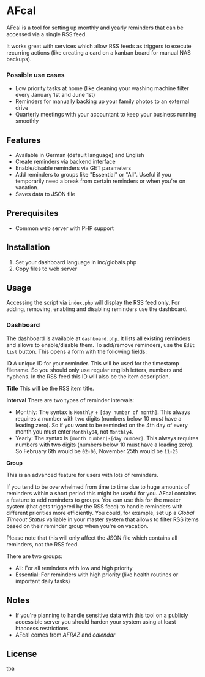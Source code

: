 # AFcal
AFcal is a tool for setting up monthly and yearly reminders that can be accessed via a single RSS feed.

It works great with services which allow RSS feeds as triggers to execute recurring actions (like creating a card on a kanban board for manual NAS backups).

### Possible use cases
* Low priority tasks at home (like cleaning your washing machine filter every January 1st and June 1st)
* Reminders for manually backing up your family photos to an external drive
* Quarterly meetings with your accountant to keep your business running smoothly

## Features
* Available in German (default language) and English
* Create reminders via backend interface
* Enable/disable reminders via GET parameters
* Add reminders to groups like "Essential" or "All". Useful if you temporarily need a break from certain reminders or when you're on vacation.
* Saves data to JSON file

## Prerequisites
* Common web server with PHP support

## Installation
1. Set your dashboard language in inc/globals.php
2. Copy files to web server

## Usage
Accessing the script via `index.php` will display the RSS feed only. For adding, removing, enabling and disabling reminders use the dashboard.

### Dashboard
The dashboard is available at `dashboard.php`. It lists all existing reminders and allows to enable/disable them. 
To add/remove reminders, use the `Edit list` button. This opens a form with the following fields:

**ID**
A unique ID for your reminder. This will be used for the timestamp filename. So you should only use regular english letters, numbers and hyphens. In the RSS feed this ID will also be the item description.

**Title**
This will be the RSS item title.

**Interval**
There are two types of reminder intervals:
* Monthly: The syntax is `Monthly` + `[day number of month]`. This always requires a number with two digits (numbers below 10 must have a leading zero). So if you want to be reminded on the 4th day of every month you must enter `Monthly04`, not `Monthly4`.
* Yearly: The syntax is `[month number]-[day number]`. This always requires numbers with two digits (numbers below 10 must have a leading zero). So February 6th would be `02-06`, November 25th would be `11-25`

**Group**

This is an advanced feature for users with lots of reminders.

If you tend to be overwhelmed from time to time due to huge amounts of reminders within a short period this might be useful for you. AFcal contains a feature to add reminders to groups. You can use this for the master system (that gets triggered by the RSS feed) to handle reminders with different priorities more efficiently. You could, for example, set up a *Global Timeout Status* variable in your master system that allows to filter RSS items based on their reminder group when you're on vacation.

Please note that this will only affect the JSON file which contains all reminders, not the RSS feed.

There are two groups:
* All: For all reminders with low and high priority
* Essential: For reminders with high priority (like health routines or important daily tasks)

## Notes

* If you're planning to handle sensitive data with this tool on a publicly accessible server you should harden your system using at least htaccess restrictions.
* AFcal comes from *AFRAZ* and *calendar*

## License
tba